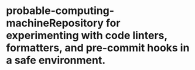 # probable-computing-machineRepository for experimenting with code linters, formatters, and pre-commit hooks in a safe environment.
